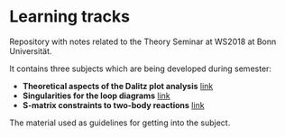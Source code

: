 # Learning tracks
Repository with notes related to the Theory Seminar at WS2018 at Bonn Universität.

It contains three subjects which are being developed during semester:
 * __Theoretical aspects of the Dalitz plot analysis__ [link](AngularAnalysis/overview.md)
 * __Singularities for the loop diagrams__ [link](SingularitiesOfLoops/overview.md)
 * __S-matrix constraints to two-body reactions__ [link](TwoBodyAmplitudes/overview.md)

The material used as guidelines for getting into the subject.
